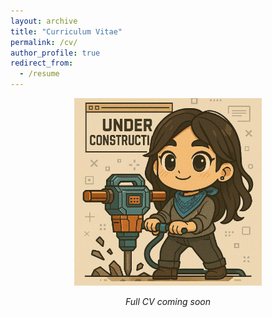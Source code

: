```yaml
---
layout: archive
title: "Curriculum Vitae"
permalink: /cv/
author_profile: true
redirect_from:
  - /resume
---
```


<p align="center">
  <img src="images/under_construction_compressed.jpg" width="300" alt="Under_Construction">
</p>

<p align="center">
  <em>Full CV coming soon  </em>
</p>


